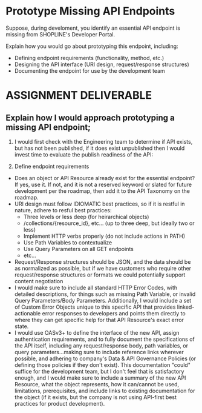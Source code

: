 # Prototype Missing API Endpoints
Suppose, during develoment, you identify an essential APl endpoint is missing from SHOPLINE's Developer Portal.

Explain how you would go about prototyping this endpoint, including:

* Defining endpoint requirements (functionality, method, etc.)
* Designing the API interface (URI design, request/response structures)
* Documenting the endpoint for use by the development team


# ASSIGNMENT DELIVERABLE

## Explain how I would approach prototyping a missing API endpoint;

1. I would first check with the Engineering team to determine if API exists, but has not been published, if it does exist unpublished then I would invest time to evaluate the publish readiness of the API:

2. Define endpoint requirements

* Does an object or API Resource already exist for the essential endpoint? If yes, use it. If not, and it is not a reserved keyword or slated for future development per the roadmap, then add it to the API Taxonomy on the roadmap.
* URI design must follow IDIOMATIC best practices, so if it is restful in nature, adhere to resful best practices:
	* Three levels or less deep (for heirarchical objects)
	* /collections/{resource_id}, etc... (up to three deep, but ideally two or less)
	* Implement HTTP verbs properly (do not include actions in PATH)
	* Use Path Variables to contextualize
	* Use Query Parameters on all GET endpoints
	* etc...
* Request/Response structures should be JSON, and the data should be as normalized as possible, but if we have customers who require other request/response structures or formats we could potentially support content negotiation
* I would make sure to include all standard HTTP Error Codes, with detailed descriptions, for things such as missing Path Variable, or invalid Query Parameters/Body Parameters. Additionally, I would include a set of Custom Error Objects unique to this specific API that provides linked-actionable error responses to developers and points them directly to where they can get specific help for that API Resource's exact error state.
* I would use OASv3+ to define the interface of the new API, assign authentication requirements, and to fully document the specifications of the API itself, including any request/response body, path variables, or query parameters...making sure to include reference links wherever possible, and adhering to company's Data & API Governance Policies (or defining those policies if they don't exist). This documentation "could" suffice for the development team, but I don't feel that is satisfactory enough, and I would make sure to include a summary of the new API Resource, what the object represents, how it can/cannot be used, limitations, prerequisites, and include links to existing documentation for the object (if it exists, but the company is not using API-first best practices for product development).
